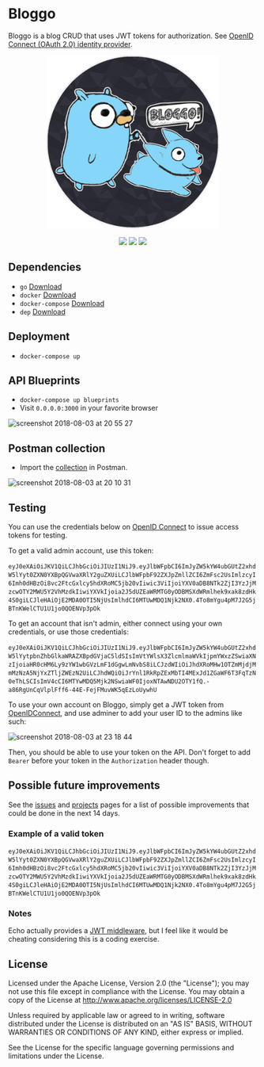# Bloggo

Bloggo is a blog CRUD that uses JWT tokens for authorization. See [OpenID Connect (OAuth 2.0) identity provider](https://samples.auth0.com/).

<p align="center">
    <img src="images/bloggologo.png" width="350"/>
</p>
<p align="center">
    <a src="#license">
        <img src="https://img.shields.io/badge/license-Apache-blue.svg?style=flat" />
    </a>
    <a src="https://goreportcard.com/report/github.com/Ullaakut/Bloggo">
        <img src="https://goreportcard.com/badge/github.com/Ullaakut/Bloggo" />
    </a>
    <a src="https://github.com/Ullaakut/Bloggo/releases/latest">
        <img src="https://img.shields.io/github/release/Ullaakut/Bloggo.svg?style=flat" />
    </a>
</p>

## Dependencies

* `go` [Download](https://golang.org/dl/)
* `docker` [Download](https://www.docker.com/community-edition)
* `docker-compose` [Download](https://docs.docker.com/compose/install/)
* `dep` [Download](https://github.com/golang/dep)

## Deployment

* `docker-compose up`

## API Blueprints

* `docker-compose up blueprints`
* Visit `0.0.0.0:3000` in your favorite browser

<img width="500" alt="screenshot 2018-08-03 at 20 55 27" src="https://user-images.githubusercontent.com/6976628/43660729-23b3a326-9760-11e8-9c7d-8d425eff6c02.png">

## Postman collection

* Import the [collection](/postman/Bloggo.postman_collection.json) in Postman.

<img width="161" alt="screenshot 2018-08-03 at 20 10 31" src="https://user-images.githubusercontent.com/6976628/43658775-1dd15cf6-975a-11e8-82c0-258732e24ff9.png">

## Testing

You can use the credentials below on [OpenID Connect](https://openidconnect.net/) to issue access tokens for testing.

To get a valid admin account, use this token:

`eyJ0eXAiOiJKV1QiLCJhbGciOiJIUzI1NiJ9.eyJlbWFpbCI6ImJyZW5kYW4ubGUtZ2xhdW5lYyt0ZXN0YXBpQGVwaXRlY2guZXUiLCJlbWFpbF92ZXJpZmllZCI6ZmFsc2UsImlzcyI6Imh0dHBzOi8vc2FtcGxlcy5hdXRoMC5jb20vIiwic3ViIjoiYXV0aDB8NTk2ZjI3YzJjMzcwOTY2MWU5Y2VhMzdkIiwiYXVkIjoia2J5dUZEaWRMTG0yODBMSXdWRmlhek9xak8zdHk4S0giLCJleHAiOjE2MDA0OTI5NjUsImlhdCI6MTUwMDQ1Njk2NX0.4To8mYgu4pM7J2G5jBTnKWelCTU1U1jo0QOENVp3pOk`

To get an account that isn't admin, either connect using your own credentials, or use those credentials:

`eyJ0eXAiOiJKV1QiLCJhbGciOiJIUzI1NiJ9.eyJlbWFpbCI6ImJyZW5kYW4ubGUtZ2xhdW5lYytpbnZhbGlkaWRAZXBpdGVjaC5ldSIsImVtYWlsX3ZlcmlmaWVkIjpmYWxzZSwiaXNzIjoiaHR0cHM6Ly9zYW1wbGVzLmF1dGgwLmNvbS8iLCJzdWIiOiJhdXRoMHw1OTZmMjdjMmMzNzA5NjYxZTljZWEzN2UiLCJhdWQiOiJrYnl1RkRpZExMbTI4MExJd1ZGaWF6T3FqTzN0eThLSCIsImV4cCI6MTYwMDQ5Mjk2NSwiaWF0IjoxNTAwNDU2OTY1fQ.-a86RgUnCqVlplFff6-44E-FejFMuvWK5qEzLoUywhU`

To use your own account on Bloggo, simply get a JWT token from [OpenIDConnect](https://openidconnect.net/), and use adminer to add your user ID to the admins like such:

<img width="300" alt="screenshot 2018-08-03 at 23 18 44" src="https://user-images.githubusercontent.com/6976628/43666375-ee4698b0-9773-11e8-9b23-103fad88cf4b.png">

Then, you should be able to use your token on the API. Don't forget to add `Bearer` before your token in the `Authorization` header though.

## Possible future improvements

See the [issues](https://github.com/Ullaakut/Bloggo/issues?q=is%3Aopen+is%3Aissue+milestone%3A%22Potential+future+improvements%22) and [projects](https://github.com/Ullaakut/Blogger/projects/2) pages for a list of possible improvements that could be done in the next 14 days.

### Example of a valid token

`eyJ0eXAiOiJKV1QiLCJhbGciOiJIUzI1NiJ9.eyJlbWFpbCI6ImJyZW5kYW4ubGUtZ2xhdW5lYyt0ZXN0YXBpQGVwaXRlY2guZXUiLCJlbWFpbF92ZXJpZmllZCI6ZmFsc2UsImlzcyI6Imh0dHBzOi8vc2FtcGxlcy5hdXRoMC5jb20vIiwic3ViIjoiYXV0aDB8NTk2ZjI3YzJjMzcwOTY2MWU5Y2VhMzdkIiwiYXVkIjoia2J5dUZEaWRMTG0yODBMSXdWRmlhek9xak8zdHk4S0giLCJleHAiOjE2MDA0OTI5NjUsImlhdCI6MTUwMDQ1Njk2NX0.4To8mYgu4pM7J2G5jBTnKWelCTU1U1jo0QOENVp3pOk`

### Notes

Echo actually provides a [JWT middleware](https://echo.labstack.com/middleware/jwt), but I feel like it would be cheating considering this is a coding exercise.

## License

Licensed under the Apache License, Version 2.0 (the "License");
you may not use this file except in compliance with the License.
You may obtain a copy of the License at http://www.apache.org/licenses/LICENSE-2.0

Unless required by applicable law or agreed to in writing, software distributed under the License is distributed on an "AS IS" BASIS, WITHOUT WARRANTIES OR CONDITIONS OF ANY KIND, either express or implied.

See the License for the specific language governing permissions and limitations under the License.
